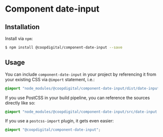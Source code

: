 # Component date-input

## Installation
Install via `npm`:
```bash
$ npm install @coopdigital/component-date-input --save
```

## Usage
You can include `component-date-input` in your project by referencing it from your existing CSS via `@import` statement, i.e.:
```css
@import "node_modules/@coopdigital/component-date-input/dist/date-input.css";
```

If you use PostCSS in your build pipeline, you can reference the sources directly like so:
```css
@import "node_modules/@coopdigital/component-date-input/src/date-input.pcss";
```

If you use a `postcss-import` plugin, it gets even easier:
```css
@import "@coopdigital/component-date-input";
```
